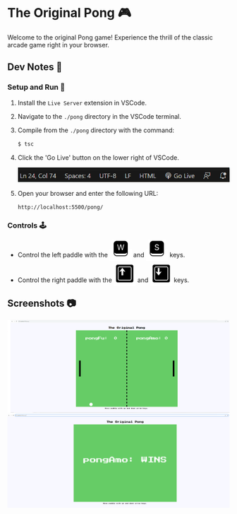 # The Original Pong :video_game:

Welcome to the original Pong game! Experience the thrill of the classic arcade game right in your browser.

## Dev Notes :memo:

### Setup and Run :rocket:

1. Install the `Live Server` extension in VSCode.

2. Navigate to the `./pong` directory in the VSCode terminal.

3. Compile from the `./pong` directory with the command:
    ```bash
    $ tsc
    ```

4. Click the 'Go Live' button on the lower right of VSCode.

    ![LiveAction Button](./readme_assets/golive_button.png)

5. Open your browser and enter the following URL:

    ```
    http://localhost:5500/pong/
    ```

### Controls :joystick:

- Control the left paddle with the <span style="background-color:white; padding:5px;"><img src="./readme_assets/w_key.png" width="40"/></span> and <span style="background-color:white; padding:5px;"><img src="./readme_assets/s_key.png" width="40"/></span> keys.

- Control the right paddle with the <span style="background-color:white; padding:5px;"><img src="./readme_assets/arrow_up_key.png" width="40"/></span> and <span style="background-color:white; padding:5px;"><img src="./readme_assets/arrow_down_key.png" width="40"/></span> keys.

## Screenshots :camera:

![Game Screenshot](./readme_assets/game_screenshot0.png)
![Game Screenshot](./readme_assets/game_screenshot1.png)

